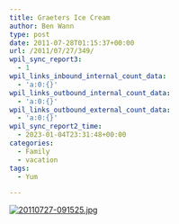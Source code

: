```yaml
---
title: Graeters Ice Cream
author: Ben Wann
type: post
date: 2011-07-28T01:15:37+00:00
url: /2011/07/27/349/
wpil_sync_report3:
  - 1
wpil_links_inbound_internal_count_data:
  - 'a:0:{}'
wpil_links_outbound_internal_count_data:
  - 'a:0:{}'
wpil_links_outbound_external_count_data:
  - 'a:0:{}'
wpil_sync_report2_time:
  - 2023-01-04T23:31:48+00:00
categories:
  - Family
  - vacation
tags:
  - Yum

---
```

[<img decoding="async" src="https://benwann.com/wp-content/uploads/2011/07/20110727-091525.jpg" alt="20110727-091525.jpg" class="alignnone size-full" />][1]

 [1]: https://benwann.com/wp-content/uploads/2011/07/20110727-091525.jpg